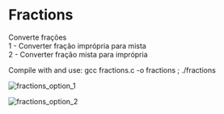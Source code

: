 # Fractions
Converte frações <br/>
1 - Converter fração imprópria para mista <br/>
2 - Converter fração mista para imprópria

Compile with and use: gcc fractions.c -o fractions ; ./fractions

![fractions_option_1](https://user-images.githubusercontent.com/77762068/125892689-d4b08cbc-377f-4d2b-ae11-3cb543f3f66a.png)

![fractions_option_2](https://user-images.githubusercontent.com/77762068/125892770-2a69f595-5aae-4703-a40c-244ebdd85cc6.png)
